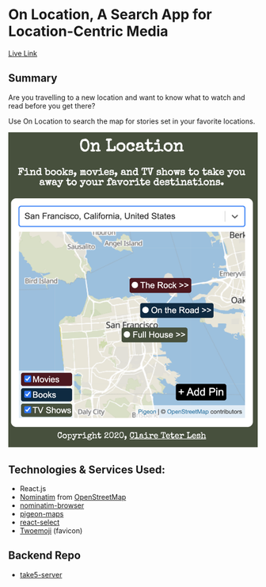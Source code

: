 # On Location, A Search App for Location-Centric Media
[Live Link](https://on-location.vercel.app/)

## Summary
Are you travelling to a new location and want to know what to watch and read before you get there?

Use On Location to search the map for stories set in your favorite locations.

![Screenshot of app](/screenshots/demo.png)

## Technologies & Services Used:
- React.js
- [Nominatim](https://wiki.openstreetmap.org/wiki/Nominatim) from [OpenStreetMap](https://wiki.openstreetmap.org/wiki/Main_Page)
- [nominatim-browser](https://github.com/nozzlegear/nominatim-browser#readme)
- [pigeon-maps](https://github.com/mariusandra/pigeon-maps)
- [react-select](https://react-select.com/)
- [Twoemoji](https://twemoji.twitter.com/) (favicon)

## Backend Repo
- [take5-server](https://github.com/cteterita/on-location-server)
